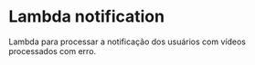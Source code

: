 # Lambda notification

Lambda para processar a notificação dos usuários com vídeos processados com erro.
